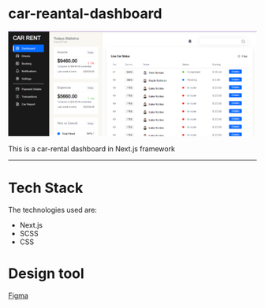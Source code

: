# car-reantal-dashboard
![Screenshot of application](dsb_img.PNG) 

This is a car-rental dashboard in Next.js framework

---

# Tech Stack
The technologies used are:
* Next.js
* SCSS
* CSS

# Design tool
[Figma](https://www.figma.com/file/Yimr8xc5yz4epDxh6eprUh/FE5.C4.L2?node-id=28-466&t=ByVGHj9yjkXdCG8M-0)
